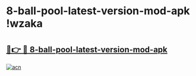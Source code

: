 # 8-ball-pool-latest-version-mod-apk !wzaka

# <h2><a href="https://nx6pf9.esa.edu.pl?title=8-ball-pool-latest-version-mod-apk&ref=wzaka">🔗👉 🔴 8-ball-pool-latest-version-mod-apk</a></h2>

[![acn](https://github.com/user-attachments/assets/0f9c940e-d8b0-45ae-aac7-cd30a18b3e1c)](https://nx6pf9.esa.edu.pl?title=8-ball-pool-latest-version-mod-apk&ref=wzaka)

